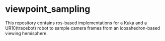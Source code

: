 # viewpoint_sampling

This repository contains ros-based implementations for a Kuka and a UR10(tracebot) robot to sample camera frames from an icosahedron-based viewing hemisphere.
